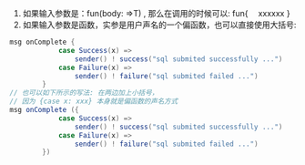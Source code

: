 1. 如果输入参数是：fun(body: =>T) , 那么在调用的时候可以: 
fun{ 
&ensp;&ensp;xxxxxx
}
2. 如果输入参数是函数，实参是用户声名的一个偏函数，也可以直接使用大括号:
```scala
msg onComplete {
            case Success(x) =>
                sender() ! success("sql submited successfully ...")
            case Failure(x) =>
                sender() ! failure("sql submited failed ...")
        }
// 也可以如下所示的写法: 在两边加上小括号，
// 因为 {case x: xxx} 本身就是偏函数的声名方式
msg onComplete ({
            case Success(x) =>
                sender() ! success("sql submited successfully ...")
            case Failure(x) =>
                sender() ! failure("sql submited failed ...")
        })
```